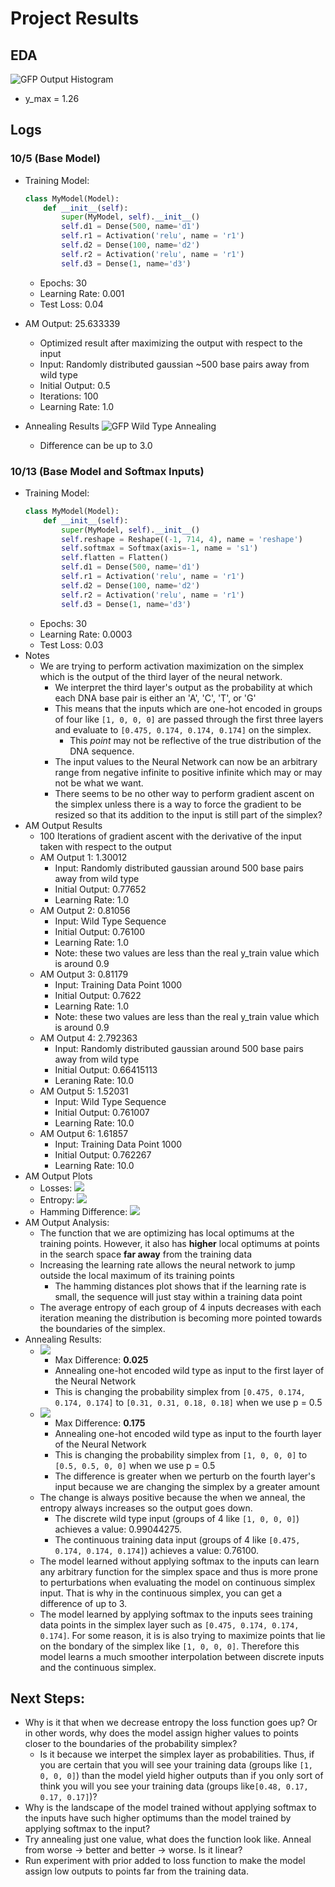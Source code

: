 # Project Results 

## EDA
![GFP Output Histogram](../plots/gfp_output_histogram.png)
- y_max = 1.26

## Logs
### 10/5 (Base Model)
- Training Model: 
    ```python
    class MyModel(Model):
        def __init__(self):
            super(MyModel, self).__init__()
            self.d1 = Dense(500, name='d1')
            self.r1 = Activation('relu', name = 'r1')
            self.d2 = Dense(100, name='d2')
            self.r2 = Activation('relu', name = 'r1')
            self.d3 = Dense(1, name='d3')
    ```
    - Epochs: 30 
    - Learning Rate: 0.001
    - Test Loss: 0.04
- AM Output: 25.633339
    - Optimized result after maximizing the output with respect to the input
    - Input: Randomly distributed gaussian ~500 base pairs away from wild type 
    - Initial Output: 0.5
    - Iterations: 100
    - Learning Rate: 1.0
    
- Annealing Results
    ![GFP Wild Type Annealing](../plots/10_5_annealing_gfp_wild_type_seq_with_different_eps.png)
    - Difference can be up to 3.0   
 
### 10/13 (Base Model and Softmax Inputs)
- Training Model: 
    ```python
    class MyModel(Model):
        def __init__(self):
            super(MyModel, self).__init__()
            self.reshape = Reshape((-1, 714, 4), name = 'reshape')
            self.softmax = Softmax(axis=-1, name = 's1')
            self.flatten = Flatten()
            self.d1 = Dense(500, name='d1')
            self.r1 = Activation('relu', name = 'r1')
            self.d2 = Dense(100, name='d2')
            self.r2 = Activation('relu', name = 'r1')
            self.d3 = Dense(1, name='d3')
     ```
     - Epochs: 30
     - Learning Rate: 0.0003
     - Test Loss: 0.03
- Notes
    - We are trying to perform activation maximization on the simplex 
       which is the output of the third layer of the neural network. 
        - We interpret the third layer's output as the probability at which each DNA base pair is either
        an 'A', 'C', 'T', or 'G'
        - This means that the inputs which are one-hot encoded in groups of four like 
          `[1, 0, 0, 0]` are passed through the first three layers and evaluate to 
          `[0.475, 0.174, 0.174, 0.174]` on the simplex. 
          - This *point* may not be reflective of the true distribution of the DNA sequence.
        - The input values to the Neural Network can now be an arbitrary range from negative infinite to 
        positive infinite which may or may not be what we want.
        - There seems to be no other way to perform gradient ascent on the simplex 
            unless there is a way to force the gradient to be resized so that its
            addition to the input is still part of the simplex?  
- AM Output Results
    - 100 Iterations of gradient ascent with the derivative of the input taken with respect to the output
    - AM Output 1: 1.30012
        - Input: Randomly distributed gaussian around 500 base pairs away from wild type 
        - Initial Output: 0.77652
        - Learning Rate: 1.0  
    - AM Output 2: 0.81056
        - Input: Wild Type Sequence
        - Initial Output: 0.76100
        - Learning Rate: 1.0 
        - Note: these two values are less than the real y_train value which is around 0.9
    - AM Output 3: 0.81179
        - Input: Training Data Point 1000
        - Initial Output: 0.7622
        - Learning Rate: 1.0 
        - Note: these two values are less than the real y_train value which is around 0.9
    - AM Output 4: 2.792363
        - Input: Randomly distributed gaussian around 500 base pairs away from wild type 
        - Initial Output: 0.66415113
        - Leraning Rate: 10.0
     - AM Output 5: 1.52031
        - Input: Wild Type Sequence
        - Initial Output: 0.761007
        - Learning Rate: 10.0
     - AM Output 6: 1.61857
        - Input: Training Data Point 1000
        - Initial Output: 0.762267
        - Learning Rate: 10.0
- AM Output Plots
   - Losses: 
     ![](../plots/10_13_gradient_ascent_output.png)  
   - Entropy: 
     ![](../plots/10_13_prob_entropy.png)  
   - Hamming Difference: 
     ![](../plots/10_13_hamming_difference.png)             
- AM Output Analysis: 
    - The function that we are optimizing has local optimums at the training points. However, it also has **higher** local optimums 
    at points in the search space **far away** from the training data
    - Increasing the learning rate allows the neural network to jump outside the local maximum of its training points
        - The hamming distances plot shows that if the learning rate is small, the sequence will just stay within a training data point
    - The average entropy of each group of 4 inputs decreases with each iteration meaning the distribution is becoming more pointed towards the boundaries of the simplex.  
- Annealing Results: 
    - ![](../plots/10_13_annealing_gfp_wild_type_seq_with_different_eps.png)
        - Max Difference: **0.025**
        - Annealing one-hot encoded wild type as input to the first layer of the Neural Network 
        - This is changing the probability simplex from `[0.475, 0.174, 0.174, 0.174]` to `[0.31, 0.31, 0.18, 0.18]` when we use p = 0.5
    - ![](../plots/10_13_annealing_gfp_wild_type_seq_with_different_eps_in_prob_simplex.png)
        - Max Difference: **0.175**
        - Annealing  one-hot encoded wild type as input to the fourth layer of the Neural Network 
        - This is changing the probability simplex from `[1, 0, 0, 0]` to `[0.5, 0.5, 0, 0]` when we use p = 0.5
        - The difference is greater when we perturb on the fourth layer's input because we are changing the simplex by a greater amount 
    - The change is always positive because the when we anneal, the entropy always increases so the output goes down.
       - The discrete wild type input (groups of 4 like `[1, 0, 0, 0]`) achieves a value: 0.99044275.
       - The continuous training data input (groups of 4 like `[0.475, 0.174, 0.174, 0.174]`) achieves a value: 0.76100.
    - The model learned without applying softmax to the inputs can learn any arbitrary function for the simplex space and thus 
        is more prone to perturbations when evaluating the model on continuous simplex input. That is why in the continuous simplex, you can get a difference of up to 3.  
    - The model learned by applying softmax to the inputs sees training data points in the simplex layer such as `[0.475, 0.174, 0.174, 0.174]`. For some reason, it is 
        is also trying to maximize points that lie on the bondary of the simplex like `[1, 0, 0, 0]`. Therefore this model learns 
        a much smoother interpolation between discrete inputs and the continuous simplex.
    
## Next Steps: 
- Why is it that when we decrease entropy the loss function goes up? Or in other words, why does the model assign higher values to points closer to the 
  boundaries of the probability simplex?
    - Is it because we interpet the simplex layer as probabilities. Thus, if you are certain that you will see your
     training data (groups like `[1, 0, 0, 0]`) than the model yield higher outputs than if you only sort of think you will 
     you see your training data (groups like`[0.48, 0.17, 0.17, 0.17]`)?
- Why is the landscape of the model trained without applying softmax to the inputs have such higher optimums than the model trained by applying softmax to the input?
- Try annealing just one value, what does the function look like. Anneal from worse -> better and better -> worse. Is it linear?
- Run experiment with prior added to loss function to make the model assign low outputs to points far from the training data.
